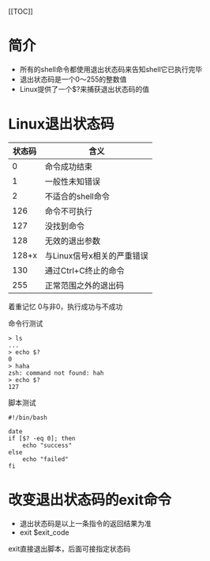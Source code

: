 [[TOC]]

# 简介
+ 所有的shell命令都使用退出状态码来告知shell它已执行完毕
+ 退出状态码是一个0～255的整数值
+ Linux提供了一个$?来捕获退出状态码的值

# Linux退出状态码
状态码 | 含义
----|---
0 | 命令成功结束
1 | 一般性未知错误
2 | 不适合的shell命令
126 | 命令不可执行
127 | 没找到命令
128 | 无效的退出参数
128+x | 与Linux信号x相关的严重错误
130 | 通过Ctrl+C终止的命令
255 | 正常范围之外的退出码

着重记忆
0与非0，执行成功与不成功


命令行测试
```
> ls
...
> echo $?
0
> haha
zsh: command not found: hah
> echo $?
127
```

脚本测试
```
#!/bin/bash

date
if [$? -eq 0]; then
    echo "success"
else
    echo "failed"
fi
```

# 改变退出状态码的exit命令
+ 退出状态码是以上一条指令的返回结果为准
+ exit $exit_code

exit直接退出脚本，后面可接指定状态码

